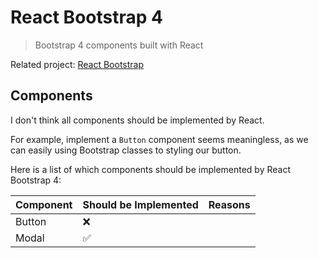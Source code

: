 # React Bootstrap 4

> Bootstrap 4 components built with React

Related project: [React Bootstrap](https://github.com/react-bootstrap/react-bootstrap)

## Components

I don't think all components should be implemented by React.

For example, implement a `Button` component seems meaningless, as we can easily using Bootstrap classes to styling our button.

Here is a list of which components should be implemented by React Bootstrap 4:

Component | Should be Implemented | Reasons
--------- | --------------------- | -------
Button    | :x:                   |
Modal     | :white_check_mark:    |
